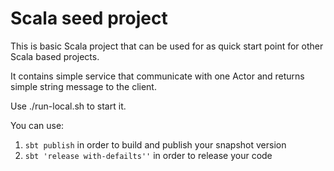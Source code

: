 # Scala seed project

This is basic Scala project that can be used for as quick start point for other Scala based projects.

It contains simple service that communicate with one Actor and returns simple string message to the client.

Use ./run-local.sh to start it.


You can use: 

1. `sbt publish` in order to build and publish your snapshot version
2. `sbt 'release with-defailts''` in order to release your code